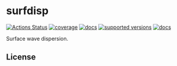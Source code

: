 # surfdisp

[![Actions Status](https://github.com/shakeflow/surfdisp/actions/workflows/workflow.yml/badge.svg)](https://github.com/shakeflow/surfdisp/actions)
[![coverage](https://codecov.io/gh/shakeflow/surfdisp/branch/main/graph/badge.svg)](https://codecov.io/gh/shakeflow/surfdisp)
[![docs](https://img.shields.io/badge/docs-stable-blue.svg)](https://shakeflow.github.io/surfdisp/)
[![supported versions](https://img.shields.io/pypi/pyversions/surfdisp.svg?label=python_versions)](https://pypi.python.org/pypi/surfdisp)
[![docs](https://badge.fury.io/py/surfdisp.svg)](https://badge.fury.io/py/surfdisp)


Surface wave dispersion.

## License
